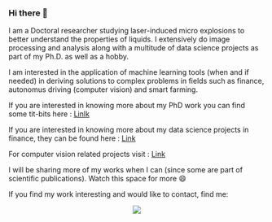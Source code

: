 ### Hi there 👋

I am a Doctoral researcher studying laser-induced micro explosions to better understand the properties of liquids. I extensively do image processing and analysis along with a multitude of data science projects as part of my Ph.D. as well as a hobby. 

I am interested in the application of machine learning tools (when and if needed) in deriving solutions to complex problems in fields such as finance, autonomus driving (computer vision) and smart farming. 

If you are interested in knowing more about my PhD work you can find some tit-bits here : [Linlk](https://github.com/meghanad-kayanattil/Electron-diffraction)

If you are interested in knowing more about my data science projects in finance, they can be found here : [Link]()

For computer vision related projects visit : [Link]()

I will be sharing more of my works when I can (since some are part of scientific publications). Watch this space for more 😄

If you find my work interesting and would like to contact, find me: 
<p align='center'>
<a href="https://www.linkedin.com/in/meghanad-kayanattil/"><img src="https://img.shields.io/badge/linkedin-%230077B5.svg?&style=for-the-badge&logo=linkedin&logoColor=white" /></a>
</p>

<!--
**meghanad-kayanattil/meghanad-kayanattil** is a ✨ _special_ ✨ repository because its `README.md` (this file) appears on your GitHub profile.

Here are some ideas to get you started:

- 🔭 I’m currently working on ...
- 🌱 I’m currently learning ...
- 👯 I’m looking to collaborate on ...
- 🤔 I’m looking for help with ...
- 💬 Ask me about ...
- 📫 How to reach me: ...
- 😄 Pronouns: ...
- ⚡ Fun fact: ...
-->
